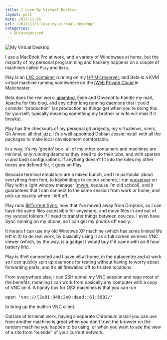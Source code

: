 ```yaml
---
title: I Love My Virtual Desktop
layout: post
date: 2013-11-06
url: /2013/11/i-love-my-virtual-desktop/
categories:
  - Uncategorized
---
```

![My Virtual Desktop][1]

I use a MacBook Pro at work, and a variety of Windowses at home, but the majority of my personal programming and hackery happens on a couple of machines called `Play` and `Beta`.

Play is an [LXC container][2] running on my [HP Microserver][3], and Beta is a KVM virtual machine running somewhere on the [iWeb Private Cloud][4] in Manchester.

Beta does the real work: [qpsmtpd][5], Exim and Dovecot to handle my mail, Apache for this blog, and any other long running daemons that I could consider &ldquo;production&rdquo; (as production as things get when you&rsquo;re doing this for yourself; typically meaning something my brother or wife will miss if it breaks).

Play has the checkouts of my personal git projects, my virtualenvs, vimrc, Git Annex: all that jazz. It&rsquo;s a well appointed Debian Jessie install with all the packages to make local development comfortable.

In a way, it&rsquo;s my &lsquo;ghetto&rsquo; box- all of my other containers and machines are minimal, only running daemons they need to do their jobs, and with spartan vi and bash configurations. If anything doesn&rsquo;t fit into the roles my other boxes are defined for, it goes on Play.

Because terminal emulators are a mixed bunch, and I&rsquo;m particular about everything from font, to keybindings to colour scheme, I run [vncserver][6] on Play with a light window manager ([mwm][7], because I&rsquo;m old school), and it guarantees that I can connect to the same session from work or home, and pick up exactly where I left off.

Play runs [BitTorrent Sync][8], now that I&rsquo;ve moved away from Dropbox, so I can have the same files accessible for anywhere, and move files in and out of my synced folders if I need to transfer things between devices. I even have Sync running on my phone, so I can get my photos off easily.

It means I can use my old Windows XP machine (which has some limited life left in it) to do real work, by basically using it as a full screen wireless VNC viewer (which, by the way, is a gadget I would buy if it came with an 8 hour battery life).

Play is IPv6 connected and I have v6 at home, in the datacentre and at work so I can quickly spin up daemons for testing without having to worry about forwarding ports, and it&rsquo;s all firewalled off to trusted locations.

From everywhere else, I can SSH tunnel my VNC session and reap most of the benefits, meaning I can work from basically any computer with a copy of VNC on it. A handy tips for OSX machines is that you can run

<div class="codehilite">
  <pre>open <span class="s1">'vnc://[2a01:348:2e0:dead::6]:5902/'</span>
</pre>
</div>

to bring up the built-in VNC client.

Outside of terminal work, having a separate Chromium install you can use from another machine is great when you don&rsquo;t trust the browser on the random machine you happen to be using, or when you want to see the view of a site from &ldquo;outside&rdquo; of your current network.

 [1]: https://insom.iweb-storage.com/public/files/d428c1c7.png?inline=1
 [2]: https://www.insom.me.uk/post/lindy-pi-2.html
 [3]: http://www.pcmag.com/slideshow_viewer/0,3253,l=256274&a=256274&po=2,00.asp
 [4]: https://www.iweb-hosting.co.uk/
 [5]: https://smtpd.github.io/qpsmtpd/
 [6]: http://www.tightvnc.com/vncserver.1.php
 [7]: http://xwinman.org/mwm.php
 [8]: http://www.bittorrent.com/sync


